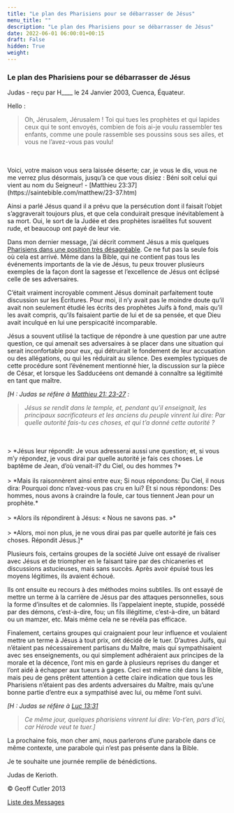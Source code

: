```yaml
---
title: "Le plan des Pharisiens pour se débarrasser de Jésus"
menu_title: ""
description: "Le plan des Pharisiens pour se débarrasser de Jésus"
date: 2022-06-01 06:00:01+00:15
draft: False
hidden: True
weight:
---
```

### Le plan des Pharisiens pour se débarrasser de Jésus

Judas - reçu par H____ le 24 Janvier 2003, Cuenca, Équateur.

Hello :

> Oh, Jérusalem, Jérusalem ! Toi qui tues les prophètes et qui lapides ceux qui te sont envoyés, combien de fois ai-je voulu rassembler tes enfants, comme une poule rassemble ses poussins sous ses ailes, et vous ne l’avez-vous pas voulu!
<br>
<br>
Voici, votre maison vous sera laissée déserte; car, je vous le dis, vous ne me verrez plus désormais, jusqu’à ce que vous disiez : Béni soit celui qui vient au nom du Seigneur! - [Matthieu 23:37](https://saintebible.com/matthew/23-37.htm)

Ainsi a parlé Jésus quand il a prévu que la persécution dont il faisait l’objet s’aggraverait toujours plus, et que cela conduirait presque inévitablement à sa mort. Oui, le sort de la Judée et des prophètes israélites fut souvent rude, et beaucoup ont payé de leur vie.

Dans mon dernier message, j’ai décrit comment Jésus a mis quelques [Pharisiens dans une position très désagréable](/fr-contemporary-messages/fr-contemporary-messages-by-date-order/fr-contemporary-messages-2003/fr-2003-1-22-1-hr-judas/). Ce ne fut pas la seule fois où cela est arrivé. Même dans la Bible, qui ne contient pas tous les événements importants de la vie de Jésus, tu peux trouver plusieurs exemples de la façon dont la sagesse et l’excellence de Jésus ont éclipsé celle de ses adversaires.

C’était vraiment incroyable comment Jésus dominait parfaitement toute discussion sur les Écritures. Pour moi, il n’y avait pas le moindre doute qu’il avait non seulement étudié les écrits des prophètes Juifs à fond, mais qu’il les avait compris, qu’ils faisaient partie de lui et de sa pensée, et que Dieu avait inculqué en lui une perspicacité incomparable.

Jésus a souvent utilisé la tactique de répondre à une question par une autre question, ce qui amenait ses adversaires à se placer dans une situation qui serait inconfortable pour eux, qui détruirait le fondement de leur accusation ou des allégations, ou qui les réduirait au silence. Des exemples typiques de cette procédure sont l’événement mentionné hier, la discussion sur la pièce de César, et lorsque les Sadducéens ont demandé à connaître sa légitimité en tant que maître.

*[H : Judas se réfère à [Matthieu 21: 23-27](https://saintebible.com/matthew/21-23.htm) :*

> *Jésus se rendit dans le temple, et, pendant qu’il enseignait, les principaux sacrificateurs et les anciens du peuple vinrent lui dire: Par quelle autorité fais-tu ces choses, et qui t’a donné cette autorité ?*
<br>
<br>
> *Jésus leur répondit: Je vous adresserai aussi une question; et, si vous m’y répondez, je vous dirai par quelle autorité je fais ces choses. Le baptême de Jean, d’où venait-il? du Ciel, ou des hommes ?*
<br>
<br>
> *Mais ils raisonnèrent ainsi entre eux; Si nous répondons: Du Ciel, il nous dira: Pourquoi donc n’avez-vous pas cru en lui? Et si nous répondons: Des hommes, nous avons à craindre la foule, car tous tiennent Jean pour un prophète.*
<br>
<br>
> *Alors ils répondirent à Jésus: « Nous ne savons pas. »*
<br>
<br>
> *Alors, moi non plus, je ne vous dirai pas par quelle autorité je fais ces choses. Répondit Jésus.]*

Plusieurs fois, certains groupes de la société Juive ont essayé de rivaliser avec Jésus et de triompher en le faisant taire par des chicaneries et discussions astucieuses, mais sans succès. Après avoir épuisé tous les moyens légitimes, ils avaient échoué.

Ils ont ensuite eu recours à des méthodes moins subtiles. Ils ont essayé de mettre un terme à la carrière de Jésus par des attaques personnelles, sous la forme d’insultes et de calomnies. Ils l’appelaient inepte, stupide, possédé par des démons, c’est-à-dire, fou; un fils illégitime, c’est-à-dire, un bâtard ou un mamzer, etc. Mais même cela ne se révéla pas efficace.

Finalement, certains groupes qui craignaient pour leur influence et voulaient mettre un terme à Jésus à tout prix, ont décidé de le tuer. D’autres Juifs, qui n’étaient pas nécessairement partisans du Maître, mais qui sympathisaient avec ses enseignements, ou qui simplement adhéraient aux principes de la morale et la décence, l’ont mis en garde à plusieurs reprises du danger et l’ont aidé à échapper aux tueurs à gages. Ceci est même cité dans la Bible, mais peu de gens prêtent attention à cette claire indication que tous les Pharisiens n’étaient pas des ardents adversaires du Maître, mais qu’une bonne partie d’entre eux a sympathisé avec lui, ou même l’ont suivi.

*[H : Judas se réfère à [Luc 13:31](https://saintebible.com/luke/13-31.htm)*

> *Ce même jour, quelques pharisiens vinrent lui dire: Va-t’en, pars d’ici, car Hérode veut te tuer.]*

La prochaine fois, mon cher ami, nous parlerons d’une parabole dans ce même contexte, une parabole qui n’est pas présente dans la Bible.

Je te souhaite une journée remplie de bénédictions.

Judas de Kerioth.

© Geoff Cutler 2013

[Liste des Messages](/fr-contemporary-messages/fr-contemporary-messages-by-date-order/fr-contemporary-messages-2003)
